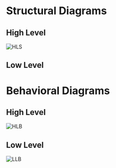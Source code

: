 # Structural Diagrams
## High Level
![HLS](https://user-images.githubusercontent.com/98841253/157863574-6555b2d2-ebdd-4463-9187-f3a52eca44eb.JPG)

## Low Level

# Behavioral Diagrams
## High Level
![HLB](https://user-images.githubusercontent.com/98841253/157862365-6c23b39b-13b5-4802-9f99-9aa2b0f856ae.JPG)

## Low Level
![LLB](https://user-images.githubusercontent.com/98841253/157862650-a73cc404-3b57-46f3-98cc-588ee795d012.JPG)



